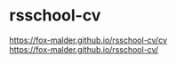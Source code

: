 # rsschool-cv
https://fox-malder.github.io/rsschool-cv/cv  
https://fox-malder.github.io/rsschool-cv/
